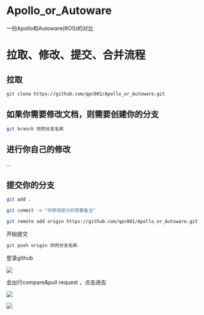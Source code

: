 # Apollo_or_Autoware
一份Apollo和Autoware(ROS)的对比


# 拉取、修改、提交、合并流程

## 拉取

```bash
git clone https://github.com/qpc001/Apollo_or_Autoware.git
```

## 如果你需要修改文档，则需要创建你的分支

```bash
git branch 你的分支名称
```

## 进行你自己的修改

...

## 提交你的分支

```bash
git add .
```

```bash
git commit -m "你修改部分的简要备注"
```

```bash
git remote add origin https://github.com/qpc001/Apollo_or_Autoware.git
```

开始提交

```bash
git push origin 你的分支名称
```

登录github

![](https://images2018.cnblogs.com/blog/1259861/201803/1259861-20180302155949434-1715040891.png)

会出行compare&pull request ，点击进去

![](https://images2018.cnblogs.com/blog/1259861/201803/1259861-20180302160022234-989526319.png)

![](https://images2018.cnblogs.com/blog/1259861/201803/1259861-20180302160105925-1276427447.png)

